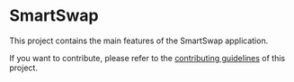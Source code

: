 # SmartSwap

This project contains the main features of the SmartSwap application.

If you want to contribute, please refer to the [contributing guidelines](./CONTRIBUTING.md) of this project.
